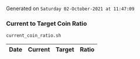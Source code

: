 Generated on `Saturday 02-October-2021 at 11:47:09`

### Current to Target Coin Ratio
`current_coin_ratio.sh`

Date|Current|Target|Ratio
---|---|---|---
